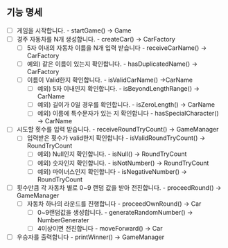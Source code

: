 ## 기능 명세

- [ ]  게임을 시작합니다. - startGame() → Game
- [ ]  경주 자동차를 N개 생성합니다. - createCar() → CarFactory
    - [ ]  5자 이내의 자동차 이름을 N개 입력 받습니다 - receiveCarName() → CarFactory
    - [ ]  예외) 같은 이름이 있는지 확인합니다. - hasDuplicatedName() → CarFactory
    - [ ]  이름이 Valid한지 확인합니다. - isValidCarName() →CarName
        - [ ]  예외) 5자 이내인지 확인합니다. - isBeyondLengthRange() → CarName
        - [ ]  예외) 길이가 0일 경우를 확인합니다. - isZeroLength() → CarName
        - [ ]  예외) 이름에 특수문자가 있는 지 확인합니다 - hasSpecialCharacter() → CarName
- [ ]  시도할 횟수를 입력 받습니다. - receiveRoundTryCount() → GameManager
    - [ ]  입력받은 횟수가 valid한지 확인합니다 - isValidRoundTryCount() → RoundTryCount
        - [ ]  예외) Null인지 확인합니다. - isNull() → RoundTryCount
        - [ ]  예외) 숫자인지 확인합니다. - isNotNumber() → RoundTryCount
        - [ ]  예외) 마이너스인지 확인합니다 - isNegativeNumber() → RoundTryCount
- [ ]  횟수만큼 각 자동차 별로 0~9 랜덤 값을 받아 전진합니다. - proceedRound() → GameManager
    - [ ]  자동차 하나의 라운드를 진행합니다 - proceedOwnRound() → Car
        - [ ]  0~9랜덤값을 생성합니다. - generateRandomNumber() → NumberGenerater
        - [ ]  4이상이면 전진합니다 - moveForward() → Car
- [ ]  우승자를 출력합니다 - printWinner() → GameManager